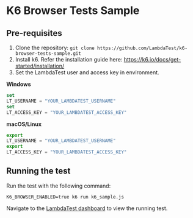 # K6 Browser Tests Sample

## Pre-requisites

1. Clone the repository: `git clone https://github.com/LambdaTest/k6-browser-tests-sample.git`
2. Install k6. Refer the installation guide here: https://k6.io/docs/get-started/installation/
3. Set the LambdaTest user and access key in environment.

**Windows**

```js
set
LT_USERNAME = "YOUR_LAMBDATEST_USERNAME"
set
LT_ACCESS_KEY = "YOUR_LAMBDATEST_ACCESS_KEY"
```

**macOS/Linux**

```js
export
LT_USERNAME = "YOUR_LAMBDATEST_USERNAME"
export
LT_ACCESS_KEY = "YOUR_LAMBDATEST_ACCESS_KEY"
```

## Running the test

Run the test with the following command:

```shell
K6_BROWSER_ENABLED=true k6 run k6_sample.js
```

Navigate to the [LambdaTest dashboard](https://automation.lambdatest.com/build) to view the running test.
